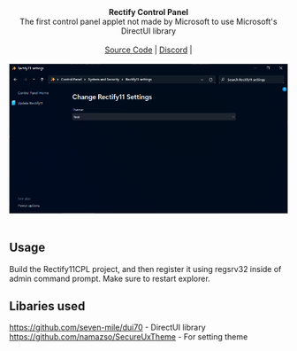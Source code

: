 <p align="center">
  <br><br>
  <b>Rectify Control Panel</b><br>
  The first control panel applet not made by Microsoft to use Microsoft's DirectUI library<br><br>
  <a href="./Rectify11CPL">Source Code</a> | 
  <a href="[https://](https://discord.gg/rectify11-community-1077324213142175744)">Discord</a> | 
  <br><br>
  <img src="Images/Screenshot.png"><br><br>
</p>

## Usage
Build the Rectify11CPL project, and then register it using regsrv32 inside of admin command prompt. Make sure to restart explorer.

## Libaries used
https://github.com/seven-mile/dui70 - DirectUI library
https://github.com/namazso/SecureUxTheme - For setting theme
